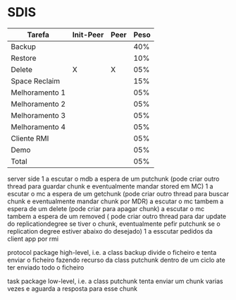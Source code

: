 # SDIS


Tarefa  | Init-Peer | Peer | Peso
------------- | ------------- | ------------- | -------------
Backup  |  |  | 40%
Restore  |  |  | 10%
Delete  | X | X | 05%
Space Reclaim  |  |  | 15%
Melhoramento 1  |  |  | 05%
Melhoramento 2  |  |  | 05%
Melhoramento 3  |  |  | 05%
Melhoramento 4  |  |  | 05%
Cliente RMI  |  |  | 05%
Demo  |  |  | 05%
Total |  |  | 05%


server side
1 a escutar o mdb a espera de um putchunk (pode criar outro thread para guardar chunk e eventualmente mandar stored em MC)
1 a escutar o mc a espera de um getchunk (pode criar outro thread para buscar chunk e eventualmente mandar chunk por MDR)
  a escutar o mc tambem a espera de um delete (pode criar para apagar chunk)
  a escutar o mc tambem a espera de um removed ( pode criar outro thread para dar update do replicationdegree se tiver o chunk, eventualmente pefir putchunk se o replication degree estiver abaixo do desejado)
1 a esscutar pedidos da client app por rmi
  
protocol package
high-level, i.e. a class backup divide o ficheiro e tenta enviar o ficheiro fazendo recurso da class putchunk dentro de um ciclo ate ter enviado todo o ficheiro


task package
low-level, i.e. a class putchunk tenta enviar um chunk varias vezes e aguarda a resposta para esse chunk 

